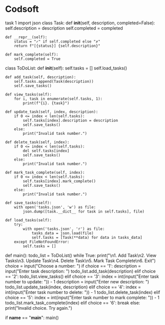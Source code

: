 # Codsoft
task 1
  import json
  class Task:
    def __init__(self, description, completed=False):
        self.description = description
        self.completed = completed

    def __repr__(self):
        status = "✓" if self.completed else "✗"
        return f"[{status}] {self.description}"

    def mark_complete(self):
        self.completed = True

class ToDoList:
    def __init__(self):
        self.tasks = []
        self.load_tasks()

    def add_task(self, description):
        self.tasks.append(Task(description))
        self.save_tasks()

    def view_tasks(self):
        for i, task in enumerate(self.tasks, 1):
            print(f"{i}. {task}")

    def update_task(self, index, description):
        if 0 <= index < len(self.tasks):
            self.tasks[index].description = description
            self.save_tasks()
        else:
            print("Invalid task number.")

    def delete_task(self, index):
        if 0 <= index < len(self.tasks):
            del self.tasks[index]
            self.save_tasks()
        else:
            print("Invalid task number.")

    def mark_task_complete(self, index):
        if 0 <= index < len(self.tasks):
            self.tasks[index].mark_complete()
            self.save_tasks()
        else:
            print("Invalid task number.")

    def save_tasks(self):
        with open('tasks.json', 'w') as file:
            json.dump([task.__dict__ for task in self.tasks], file)

    def load_tasks(self):
        try:
            with open('tasks.json', 'r') as file:
                tasks_data = json.load(file)
                self.tasks = [Task(**data) for data in tasks_data]
        except FileNotFoundError:
            self.tasks = []

def main():
    todo_list = ToDoList()
    while True:
        print("\n1. Add Task\n2. View Tasks\n3. Update Task\n4. Delete Task\n5. Mark Task Complete\n6. Exit")
        choice = input("Choose a number: ")
        if choice == '1':
            description = input("Enter task description: ")
            todo_list.add_task(description)
        elif choice == '2':
            todo_list.view_tasks()
        elif choice == '3':
            index = int(input("Enter task number to update: ")) - 1
            description = input("Enter new description: ")
            todo_list.update_task(index, description)
        elif choice == '4':
            index = int(input("Enter task number to delete: ")) - 1
            todo_list.delete_task(index)
        elif choice == '5':
            index = int(input("Enter task number to mark complete: ")) - 1
            todo_list.mark_task_complete(index)
        elif choice == '6':
            break
        else:
            print("Invalid choice. Try again.")

if __name__ == "__main__":
    main()
